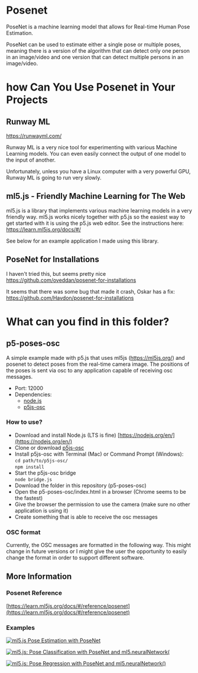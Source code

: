 # Posenet

PoseNet is a machine learning model that allows for Real-time Human Pose Estimation.

PoseNet can be used to estimate either a single pose or multiple poses, meaning there is a version of the algorithm that can detect only one person in an image/video and one version that can detect multiple persons in an image/video.

# how Can You Use Posenet in Your Projects

## Runway ML

https://runwayml.com/

Runway ML is a very nice tool for experimenting with various Machine Learning models. You can even easily connect the output of one model to the input of another.

Unfortunately, unless you have a Linux computer with a very powerful GPU, Runway ML is going to run very slowly.

## ml5.js - Friendly Machine Learning for The Web

ml5.js is a library that implements various machine learning models in a very friendly way. ml5.js works nicely together with p5.js so the easiest way to get started with it is using the p5.js web editor. See the instructions here: https://learn.ml5js.org/docs/#/

See below for an example application I made using this library.

## PoseNet for Installations

I haven't tried this, but seems pretty nice
https://github.com/oveddan/posenet-for-installations

It seems that there was some bug that made it crash, Oskar has a fix:
https://github.com/Havdon/posenet-for-installations

# What can you find in this folder?

## p5-poses-osc
A simple example made with p5.js that uses ml5js (https://ml5js.org/) and posenet to detect poses from the real-time camera image. The positions of the poses is sent via osc to any application capable of receiving osc messages.

- Port: 12000
- Dependencies: 
    - [node.js](https://nodejs.org/en/)
    - [p5js-osc](https://github.com/genekogan/p5js-osc)

### How to use?

- Download and install Node.js (LTS is fine) [https://nodejs.org/en/](https://nodejs.org/en/)
- Clone or download [p5js-osc](https://github.com/genekogan/p5js-osc)
- Install p5js-osc with Terminal (Mac) or Command Prompt (Windows):  
  `cd path/to/p5js-osc/`  
  `npm install`  
- Start the p5js-osc bridge  
  `node bridge.js`  
- Download the folder in this repository (p5-poses-osc)
- Open the p5-poses-osc/index.html in a browser (Chrome seems to be the fastest)
- Give the browser the permission to use the camera (make sure no other application is using it)
- Create something that is able to receive the osc messages

### OSC format

Currently, the OSC messages are formatted in the following way. This might change in future versions or I might give the user the opportunity to easily change the format in order to support different software.

## More Information

### Posenet Reference
[https://learn.ml5js.org/docs/#/reference/posenet](https://learn.ml5js.org/docs/#/reference/posenet)

### Examples
[![ml5.js Pose Estimation with PoseNet](http://img.youtube.com/vi/OIo-DIOkNVg/0.jpg)](http://www.youtube.com/watch?v=OIo-DIOkNVg "ml5.js Pose Estimation with PoseNet")

[![ml5.js: Pose Classification with PoseNet and ml5.neuralNetwork(](http://img.youtube.com/vi/FYgYyq-xqAw/0.jpg)](http://www.youtube.com/watch?v=FYgYyq-xqAw "ml5.js: Pose Classification with PoseNet and ml5.neuralNetwork(")

[![ml5.js: Pose Regression with PoseNet and ml5.neuralNetwork()](http://img.youtube.com/vi/lob74HqHYJ0/0.jpg)](http://www.youtube.com/watch?v=lob74HqHYJ0 "ml5.js: Pose Regression with PoseNet and ml5.neuralNetwork()")
